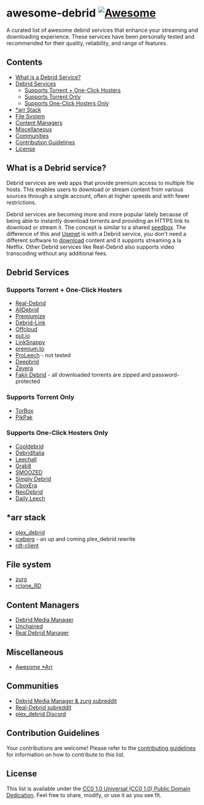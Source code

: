 # awesome-debrid [![Awesome](https://awesome.re/badge.svg)](https://awesome.re)

A curated list of awesome debrid services that enhance your streaming and downloading experience. These services have been personally tested and recommended for their quality, reliability, and range of features.

## Contents
- [What is a Debrid Service?](#what-is-a-debrid-service)
- [Debrid Services](#debrid-services)
  - [Supports Torrent + One-Click Hosters](#supports-torrent--one-click-hosters)
  - [Supports Torrent Only](#supports-torrent-only)
  - [Supports One-Click Hosters Only](#supports-one-click-hosters-only)
- [*arr Stack](#arr-stack)
- [File System](#file-system)
- [Content Managers](#content-managers)
- [Miscellaneous](#miscellaneous)
- [Communities](#communities)
- [Contribution Guidelines](#contribution-guidelines)
- [License](#license)

## What is a Debrid service?
Debrid services are web apps that provide premium access to multiple file hosts. This enables users to download or stream content from various sources through a single account, often at higher speeds and with fewer restrictions.

Debrid services are becoming more and more popular lately because of being able to instantly download torrents and providing an HTTPS link to download or stream it. The concept is similar to a shared [seedbox](https://en.wikipedia.org/wiki/Seedbox). The difference of this and [Usenet](https://en.wikipedia.org/wiki/Usenet) is with a Debrid service, you don't need a different software to [download](https://nzbget.net/) content and it supports streaming a la Netflix. Other Debrid services like Real-Debrid also supports video transcoding without any additional fees.

## Debrid Services

### Supports Torrent + One-Click Hosters
- [Real-Debrid](https://real-debrid.com/)
- [AllDebrid](https://alldebrid.com/)
- [Premiumize](https://www.premiumize.me/)
- [Debrid-Link](https://debrid-link.com/)
- [Offcloud](https://offcloud.com/)
- [put.io](https://put.io/)
- [LinkSnappy](https://linksnappy.com/)
- [premium.to](https://premium.to/)
- [ProLeech](https://proleech.link/) - not tested
- [Deepbrid](https://www.deepbrid.com/)
- [Zevera](https://www.zevera.com/)
- [Fakir Debrid](https://fakirdebrid.net/) - all downloaded torrents are zipped and password-protected

### Supports Torrent Only
- [TorBox](https://torbox.app/)
- [PikPak](https://mypikpak.com/)

### Supports One-Click Hosters Only
- [Cooldebrid](https://cooldebrid.com/)
- [DebridItalia](https://www.debriditalia.com/)
- [Leechall](https://leechall.io/)
- [Grab8](https://www.grab8.com/)
- [SMOOZED](https://www.smoozed.biz/)
- [Simply Debrid](https://simply-debrid.com/)
- [CboxEra](https://www.cboxera.com/)
- [NeoDebrid](https://neodebrid.com/main)
- [Daily Leech](https://dailyleech.com/)

## *arr stack
- [plex_debrid](https://github.com/itsToggle/plex_debrid)
- [iceberg](https://github.com/dreulavelle/iceberg) - an up and coming plex_debrid rewrite
- [rdt-client](https://github.com/rogerfar/rdt-client)

## File system
- [zurg](https://github.com/debridmediamanager/zurg-testing)
- [rclone_RD](https://github.com/itsToggle/rclone_RD)

## Content Managers

- [Debrid Media Manager](https://debridmediamanager.com/)
- [Unchained](https://github.com/LivingWithHippos/unchained-android)
- [Real Debrid Manager](https://rdm.ayush.gg/)

## Miscellaneous

- [Awesome *Arr](https://github.com/Ravencentric/awesome-arr)

## Communities

- [Debrid Media Manager & zurg subreddit](https://www.reddit.com/r/debridmediamanager/)
- [Real-Debrid subreddit](https://www.reddit.com/r/RealDebrid/)
- [plex_debrid Discord](https://discord.gg/gDvqjjD3)

## Contribution Guidelines
Your contributions are welcome! Please refer to the [contributing guidelines](contributing.md) for information on how to contribute to this list.

## License
This list is available under the [CC0 1.0 Universal (CC0 1.0) Public Domain Dedication](https://creativecommons.org/publicdomain/zero/1.0/). Feel free to share, modify, or use it as you see fit.

